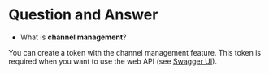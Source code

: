# Question and Answer

* What is **channel management**?

You can create a token with the channel management feature. This token is required when you want to use the web API (see [Swagger UI](/swagger-ui.html)).
